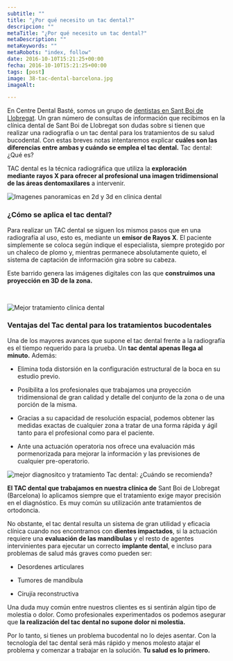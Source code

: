 ```yaml
---
subtitle: ""
title: "¿Por qué necesito un tac dental?"
descripcion: ""
metaTitle: "¿Por qué necesito un tac dental?"
metaDescription: ""
metaKeywords: ""
metaRobots: "index, follow"
date: 2016-10-10T15:21:25+00:00
fecha: 2016-10-10T15:21:25+00:00
tags: [post]
image: 38-tac-dental-barcelona.jpg
imageAlt: 

---
```



En Centre Dental Basté, somos un grupo de [dentistas en Sant Boi de Llobregat](http://centredentalbaste.com/). Un gran número de consultas de información que recibimos en la clínica dental de Sant Boi de Llobregat son dudas sobre si tienen que realizar una radiografía o un tac dental para los tratamientos de su salud bucodental. Con estas breves notas intentaremos explicar **cuáles son las diferencias entre ambas y cuándo se emplea el tac dental.**
Tac dental: ¿Qué es?



TAC dental es la técnica radiográfica que utiliza la **exploración mediante rayos X para ofrecer al profesional una imagen tridimensional de las áreas dentomaxilares** a intervenir.

![Imagenes panoramicas en 2d y 3d en clinica dental](http://centredentalbaste.com/wp-content/uploads/2016/10/imagenes-panoramicas-en-2d-clinica-dental.png)
### ¿Cómo se aplica el tac dental?


Para realizar un TAC dental se siguen los mismos pasos que en una radiografía al uso, esto es, mediante un **emisor de Rayos X**. El paciente simplemente se coloca según indique el especialista, siempre protegido por un chaleco de plomo y, mientras permanece absolutamente quieto, el sistema de captación de información gira sobre su cabeza.

Este barrido genera las imágenes digitales con las que **construimos una proyección en 3D de la zona.**

 

![Mejor tratamiento clinica dental](http://centredentalbaste.com/wp-content/uploads/2016/10/molde-dental.png)
### Ventajas del Tac dental para los tratamientos bucodentales


Una de los mayores avances que supone el tac dental frente a la radiografía es el tiempo requerido para la prueba. Un **tac dental apenas llega al minuto.** Además:

- Elimina toda distorsión en la configuración estructural de la boca en su estudio previo.

- Posibilita a los profesionales que trabajamos una proyección tridimensional de gran calidad y detalle del conjunto de la zona o de una porción de la misma.

- Gracias a su capacidad de resolución espacial, podemos obtener las medidas exactas de cualquier zona a tratar de una forma rápida y ágil tanto para el profesional como para el paciente.

- Ante una actuación operatoria nos ofrece una evaluación más pormenorizada para mejorar la información y las previsiones de cualquier pre-operatorio.

![mejor diagnositco y tratamiento](http://centredentalbaste.com/wp-content/uploads/2016/10/mejor-diagnostico-tratamiento.png)
Tac dental: ¿Cuándo se recomienda?


**El TAC dental que trabajamos en nuestra clínica de** Sant Boi de Llobregat (Barcelona) lo aplicamos siempre que el tratamiento exige mayor precisión en el diagnóstico. Es muy común su utilización ante tratamientos de ortodoncia.

No obstante, el tac dental resulta un sistema de gran utilidad y eficacia clínica cuando nos encontramos con **dientes impactados**, si la actuación requiere una **evaluación de las mandíbulas** y el resto de agentes intervinientes para ejecutar un correcto **implante dental**, e incluso para problemas de salud más graves como pueden ser:

- Desordenes articulares

- Tumores de mandíbula

- Cirujía reconstructiva

Una duda muy común entre nuestros clientes es si sentirán algún tipo de molestia o dolor. Como profesionales experimentados os podemos asegurar que **la realización del tac dental no supone dolor ni molestia.**

Por lo tanto, si tienes un problema bucodental no lo dejes asentar. Con la tecnología del tac dental será más rápido y menos molesto atajar el problema y comenzar a trabajar en la solución. **Tu salud es lo primero.**


 
